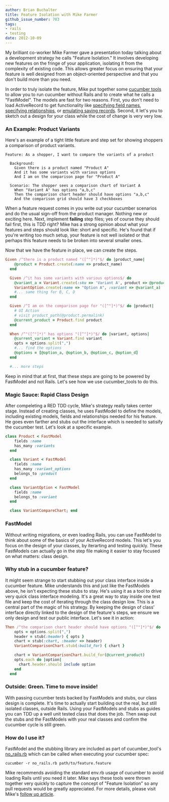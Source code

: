 ```yaml
---
author: Brian Buchalter
title: Feature Isolation with Mike Farmer
github_issue_number: 703
tags:
- rails
- testing
date: 2012-10-09
---
```


My brilliant co-worker Mike Farmer gave a presentation today talking about a development strategy he calls "Feature Isolation." It involves developing new features on the fringe of your application, isolating it from the complexity of existing code. This allows greater focus on ensuring that your feature is well designed from an object-oriented perspective and that you don't build more than you need.

In order to truly isolate the feature, Mike put together some [cucumber tools](https://github.com/mikefarmer/cucumber_tools) to allow you to run cucumber without Rails and to create what he calls a "FastModel". The models are fast for two reasons. First, you don't need to load ActiveRecord to get functionality like [specifying field names](https://github.com/mikefarmer/cucumber_tools/blob/master/fast_model.rb#L20), [specifying relationships](https://github.com/mikefarmer/cucumber_tools/blob/master/fast_model.rb#L10), or [emulating saving records](https://github.com/mikefarmer/cucumber_tools/blob/master/fast_model.rb#L128). Second, it let's you to sketch out a design for your class while the cost of change is very very low.

### An Example: Product Variants

Here's an example of a tight little feature and step set for showing shoppers a comparison of product variants.

```
Feature: As a shopper, I want to compare the variants of a product

  Background:
    Given there is a product named "Product A"
    And it has some variants with various options
    And I am on the comparison page for "Product A"

  Scenario: The shopper sees a comparison chart of Variant A
    When "Variant A" has options "a,b,c"
    Then the comparison chart header should have options "a,b,c"
    And the comparison grid should have 3 checkboxes
```

When a feature request comes in you write out your cucumber scenarios and do the usual sign-off from the product manager. Nothing new or exciting here. Next, implement **failing** step files; yes of course they should fail first, this is TDD right? Mike has a strong opinion about what your features and steps should look like: short and specific. He's found that if you're writing too much setup, your feature is not well isolated or that perhaps this feature needs to be broken into several smaller ones.

Now that we have the feature in place, we can create the steps.

```ruby
Given /^there is a product named "([^"]*)"$/ do |product_name|
    @product = Product.create(:name => product_name)
  end

  Given /^it has some variants with various options$/ do
    @variant_a = Variant.create(:sku => 'Variant A', product => @product)
    VariantOption.create(:name => "Option A", :variant => @variant_a)
    #... same thing for B, C, D
  end

  Given /^I am on the comparison page for "([^"]*)"$/ do |product|
    # UI Action
    # visit product_path(@product.permalink)
    @current_product = Product.find product
  end

  When /^"([^"]*)" has options "([^"]*)"$/ do |variant, options|
    @current_variant = Variant.find variant
    opts = options.split(",")
    #... find the options
    @options = [@option_a, @option_b, @option_c, @option_d]
  end

  #... more steps
```

Keep in mind that at first, that these steps are going to be powered by FastModel and not Rails. Let's see how we use cucumber_tools to do this.

### Magic Sauce: Rapid Class Design

After compeleting a RED TDD cycle, Mike's strategy really takes center stage. Instead of creating classes, he uses FastModel to define the models, including existing models, fields and relationships needed for his feature. He goes even farther and stubs out the interface which is needed to satisify the cucumber test. Let's look at a specific example.

```ruby
class Product < FastModel
    fields :name
    has_many :variants
  end

  class Variant < FastModel
    fields :name
    has_many :variant_options
    belongs_to :product
  end

  class VariantOption < FastModel
    fields :name
    belongs_to :variant
  end

  class VariantCompareChart; end
```

### FastModel

Without writing migrations, or even loading Rails, you can use FastModel to think about some of the basics of your ActiveRecord models. This let's you focus on the design of your classes, by iterarting and testing quickly. These FastModels can actually go in the step file making it easier to stay focused on what matters: class design.

### Why stub in a cucumber feature?

It might seem strange to start stubbing out your class interface inside a cucumber feature. Mike understands this and just like the FastModels above, he isn't expecting these stubs to stay. He's using it as a tool to drive very quick class interface modeling. It's a great way to stay inside one test file and keep the cost of iterating through the class design low. This is a central part of the magic of his strategy. By keeping the design of class' interface directly linked to the design of the feature's steps, we ensure we only design and test our public interface. Let's see it in action:

```ruby
Then /^the comparison chart header should have options "([^"]*)"$/ do |options|
    opts = options.split(",")
    header = stub(:header) { opts }
    chart = stub(:chart, :header => header)
    VariantComparisonChart.stub(:build_for) { chart }

    chart = VariantComparisonChart.build_for(@current_product)
    opts.each do |option|
      chart.header.should include option
    end
  end
```

### Outside: Green. Time to move inside!

With passing cucumber tests backed by FastModels and stubs, our class design is complete. It's time to actually start building out the real, but still isolated classes, outside Rails. Using your FastModels and stubs as guides you can TDD up a well unit tested class that does the job. Then swap out the stubs and the FastModels with your real classes and confirm the cucumber cycle is still green.

### How do I use it?

FastModel and the stubbing library are included as part of cucumber_tool's [no_rails.rb](https://github.com/mikefarmer/cucumber_tools/blob/master/no_rails.rb) which can be called when executing your cucumber spec:

```
cucumber -r no_rails.rb path/to/feature.feature
```

Mike recommends avoiding the standard env.rb usage of cucumber to avoid loading Rails until you need it later. Mike says these tools were thrown together very quickly to capture the concept of "Feature Isolation" so any pull requests would be greatly appreciated. For more details, please visit Mike's [follow up article](/blog/2012/10/feature-isolation-overview).
